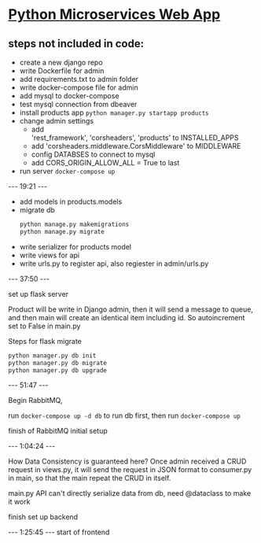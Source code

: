 # [Python Microservices Web App ](<https://www.youtube.com/watch?v=0iB5IPoTDts>)

## steps not included in code:

- create a new django repo
- write Dockerfile for admin
- add requirements.txt to admin folder
- write docker-compose file for admin
- add mysql to docker-compose
- test mysql connection from dbeaver
- install products app `python manager.py startapp products`
- change admin settings 
  - add     
    'rest_framework',
    'corsheaders',
    'products'
    to INSTALLED_APPS
  - add 'corsheaders.middleware.CorsMiddleware' to MIDDLEWARE
  - config DATABSES to connect to mysql
  - add CORS_ORIGIN_ALLOW_ALL = True to last
- run server `docker-compose up`

--- 19:21 ---

- add models in products.models
- migrate db 
    ```bash 
    python manage.py makemigrations
    python manage.py migrate
    ```
- write serializer for products model
- write views for api
- write urls.py to register api, also regiester in admin/urls.py

--- 37:50 ---

set up flask server

Product will be write in Django admin, then it will send a message to queue, and then main will create an identical item including id. So autoincrement set to False in main.py

Steps for flask migrate

```bash
python manager.py db init
python manager.py db migrate
python manager.py db upgrade
```

--- 51:47 ---

Begin RabbitMQ,

run `docker-compose up -d db` to run db first, then run
`docker-compose up`

finish of RabbitMQ initial setup

--- 1:04:24 ---

How Data Consistency is guaranteed here?
Once admin received a CRUD request in views.py, it will send the request in JSON format to consumer.py in main, so that the main repeat the CRUD in itself.

main.py API can't directly serialize data from db, need @dataclass to make it work

finish set up backend

--- 1:25:45 --- start of frontend


